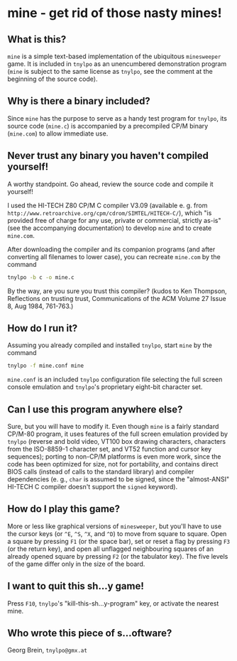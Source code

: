 # mine - get rid of those nasty mines!
## What is this?
`mine` is a simple text-based implementation of the ubiquitous
`minesweeper` game. It is included in `tnylpo` as an unencumbered
demonstration program (`mine` is subject to the same license as
`tnylpo`, see the comment at the beginning of the source code).
## Why is there a binary included?
Since `mine` has the purpose to serve as a handy test program for
`tnylpo`, its source code (`mine.c`) is accompanied by a precompiled
CP/M binary (`mine.com`) to allow immediate use.
## Never trust any binary you haven't compiled yourself!
A worthy standpoint. Go ahead, review the source code and compile it
yourself!

I used the HI-TECH Z80 CP/M C compiler V3.09 (available e. g.
from `http://www.retroarchive.org/cpm/cdrom/SIMTEL/HITECH-C/`), which
"is provided free of charge for any use, private or commercial, strictly
as-is" (see the accompanying documentation) to develop `mine`
and to create `mine.com`.

After downloading the compiler and its companion programs (and
after converting all filenames to lower case), you can recreate `mine.com`
by the command
```sh
tnylpo -b c -o mine.c
```
By the way, are you sure you trust this compiler? (kudos to Ken Thompson,
Reflections on trusting trust, Communications of the ACM Volume 27 Issue 8,
Aug 1984, 761-763.)
## How do I run it?
Assuming you already compiled and installed `tnylpo`, start `mine` by
the command
```sh
tnylpo -f mine.conf mine
```
`mine.conf` is an included `tnylpo` configuration file selecting the
full screen console emulation and `tnylpo`'s proprietary eight-bit
character set.
## Can I use this program anywhere else?
Sure, but you will have to modify it. Even though `mine` is a
fairly standard CP/M-80 program, it uses features of the full screen
emulation provided by `tnylpo` (reverse and bold video, VT100 box
drawing characters, characters from the ISO-8859-1 character set,
and VT52 function and cursor key sequences); porting to non-CP/M
platforms is even more work, since the code has been optimized for
size, not for portability, and contains direct BIOS calls (instead of
calls to the standard library) and compiler dependencies (e. g., `char`
is assumed to be signed, since the "almost-ANSI" HI-TECH C compiler
doesn't support the `signed` keyword).
## How do I play this game?
More or less like graphical versions of `minesweeper`, but you'll have
to use the cursor keys (or `^E`, `^S`, `^X`, and `^D`) to move from
square to square. Open a square by pressing `F1` (or the space bar),
set or reset a
flag by pressing `F3` (or the return key), and open all unflagged neighbouring
squares of an already opened square by pressing `F2` (or the tabulator key).
The five levels of the game differ only in the size of the board.
## I want to quit this sh...y game!
Press `F10`, `tnylpo`'s "kill-this-sh...y-program" key, or activate the
nearest mine.
## Who wrote this piece of s...oftware?
Georg Brein, `tnylpo@gmx.at`
